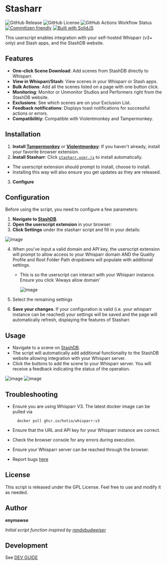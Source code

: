 # Stasharr

![GitHub Release](https://img.shields.io/github/v/release/enymawse/stasharr?style=for-the-badge)
![GitHub License](https://img.shields.io/github/license/enymawse/stasharr?style=for-the-badge)
![GitHub Actions Workflow Status](https://img.shields.io/github/actions/workflow/status/enymawse/stasharr/release-please.yml?style=for-the-badge)
[![Commitizen friendly](https://img.shields.io/badge/commitizen-friendly-brightgreen.svg?style=for-the-badge)](http://commitizen.github.io/cz-cli/)
[![Built with SolidJS](https://img.shields.io/badge/Built%20with-SolidJS-blue?style=for-the-badge)](https://github.com/solidjs/solid)

This userscript enables integration with your self-hosted Whisparr (v3+ only) and Stash apps, and the StashDB website.

## Features

- **One-click Scene Download**: Add scenes from StashDB directly to Whisparr.
- **View in Whisparr/Stash**: View scenes in your Whisparr or Stash apps.
- **Bulk Actions**: Add all the scenes listed on a page with one button click.
- **Monitoring**: Monitor or Unmonitor Studios and Performers right from the StashDB website.
- **Exclusions**: See which scenes are on your Exclusion List.
- **Feedback notifications**: Displays toast notifications for successful actions or errors.
- **Compatibilitiy**: Compatible with Violentmonkey and Tampermonkey.

## Installation

1. **Install [Tampermonkey](https://www.tampermonkey.net/)** or **[Violentmonkey](https://violentmonkey.github.io/)**: If you haven't already, install your favorite browser extension.
2. **Install Stasharr**: Click [`stasharr.user.js`](https://github.com/enymawse/stasharr/releases/latest/download/stasharr.user.js) to install automatically.

- The userscript extension should prompt to install, choose to install.
- Installing this way will also ensure you get updates as they are released.

3. **Configure**

## Configuration

Before using the script, you need to configure a few parameters:

1. **Navigate to [StashDB](https://stashdb.org)**.
2. **Open the userscript extension** in your browser:
3. **Click Settings** under the stasharr script and fill in your details:

![image](https://github.com/user-attachments/assets/5556ae1a-39b9-43cd-922b-00cf39a219f9)

4. When you've input a valid domain and API key, the userscript extension will prompt to allow access to your Whisparr domain AND the Quality Profile and Root Folder Path dropdowns will populate with additional settings.

   - This is so the userscript can interact with your Whisparr instance. Ensure you click 'Always allow domain'

     ![image](https://github.com/user-attachments/assets/9804d74c-9c57-4046-85ec-6f6b182cf397)

5. Select the remaining settings
6. **Save your changes**. If your configuration is valid (i.e. your whisparr instance can be reached) your settings will be saved and the page will automatically refresh, displaying the features of Stasharr.

## Usage

- Navigate to a scene on [StashDB](https://stashdb.org/).
- The script will automatically add additional functionality to the StashDB website allowing integration with your Whisparr server.
- Click the buttons to add the scene to your Whisparr server. You will receive a feedback indicating the status of the operation.

![image](https://github.com/user-attachments/assets/19c5e14d-8e86-41ef-b701-b6b8cd7e11e0)
![image](https://github.com/user-attachments/assets/6a0d105d-b903-43b2-85dd-5b5c4f7a8173)

## Troubleshooting

- Ensure you are using Whisparr V3. The latest docker image can be pulled via

        docker pull ghcr.io/hotio/whisparr:v3

- Ensure that the URL and API key for your Whisparr instance are correct.
- Check the browser console for any errors during execution.
- Ensure your Whisparr server can be reached through the browser.
- Report bugs [here](https://github.com/enymawse/stasharr/issues/new/choose)

## License

This script is released under the GPL License. Feel free to use and modify it as needed.

## Author

**enymawse**

<em>Initial script function inspired by [randybudweiser](https://github.com/randybudweiser/stash2whisparr)</em>

## Development

See [DEV GUIDE](DEVELOPMENT.md)
